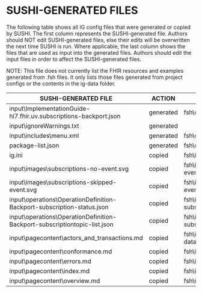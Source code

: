 # SUSHI-GENERATED FILES #

The following table shows all IG config files that were generated or copied by SUSHI.  The first column
represents the SUSHI-generated file. Authors should NOT edit SUSHI-generated files, else their edits will
be overwritten the next time SUSHI is run. Where applicable, the last column shows the files that are used
as input into the generated files. Authors should edit the input files in order to affect the SUSHI-generated
files.

NOTE: This file does not currently list the FHIR resources and examples generated from .fsh files. It only
lists those files generated from project configs or the contents in the ig-data folder.

| SUSHI-GENERATED FILE                                                      | ACTION    | INPUT FILE(S)                                                                |
| ------------------------------------------------------------------------- | --------- | ---------------------------------------------------------------------------- |
| input\ImplementationGuide-hl7.fhir.uv.subscriptions-backport.json         | generated | fsh\config.yaml, {all input resources and pages}                             |
| input\ignoreWarnings.txt                                                  | generated |                                                                              |
| input\includes\menu.xml                                                   | generated | fsh\config.yaml                                                              |
| package-list.json                                                         | generated | fsh\config.yaml                                                              |
| ig.ini                                                                    | copied    | fsh\ig-data\ig.ini                                                           |
| input\images\subscriptions-no-event.svg                                   | copied    | fsh\ig-data\input\images\subscriptions-no-event.svg                          |
| input\images\subscriptions-skipped-event.svg                              | copied    | fsh\ig-data\input\images\subscriptions-skipped-event.svg                     |
| input\operations\OperationDefinition-Backport-subscription-status.json    | copied    | fsh\ig-data\input\operations\OperationDefinition-subscription-status.json    |
| input\operations\OperationDefinition-Backport-subscriptiontopic-list.json | copied    | fsh\ig-data\input\operations\OperationDefinition-subscriptiontopic-list.json |
| input\pagecontent\actors_and_transactions.md                              | copied    | fsh\ig-data\input\pagecontent\actors_and_transactions.md                     |
| input\pagecontent\conformance.md                                          | copied    | fsh\ig-data\input\pagecontent\conformance.md                                 |
| input\pagecontent\errors.md                                               | copied    | fsh\ig-data\input\pagecontent\errors.md                                      |
| input\pagecontent\index.md                                                | copied    | fsh\ig-data\input\pagecontent\index.md                                       |
| input\pagecontent\overview.md                                             | copied    | fsh\ig-data\input\pagecontent\overview.md                                    |